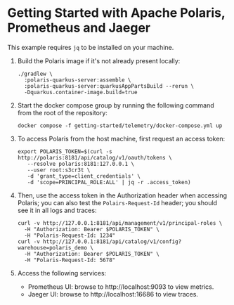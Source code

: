 <!--
  Licensed to the Apache Software Foundation (ASF) under one
  or more contributor license agreements.  See the NOTICE file
  distributed with this work for additional information
  regarding copyright ownership.  The ASF licenses this file
  to you under the Apache License, Version 2.0 (the
  "License"); you may not use this file except in compliance
  with the License.  You may obtain a copy of the License at
 
   http://www.apache.org/licenses/LICENSE-2.0
 
  Unless required by applicable law or agreed to in writing,
  software distributed under the License is distributed on an
  "AS IS" BASIS, WITHOUT WARRANTIES OR CONDITIONS OF ANY
  KIND, either express or implied.  See the License for the
  specific language governing permissions and limitations
  under the License.
-->

# Getting Started with Apache Polaris, Prometheus and Jaeger

This example requires `jq` to be installed on your machine.

1. Build the Polaris image if it's not already present locally:

    ```shell
    ./gradlew \
      :polaris-quarkus-server:assemble \
      :polaris-quarkus-server:quarkusAppPartsBuild --rerun \
      -Dquarkus.container-image.build=true
    ```

2. Start the docker compose group by running the following command from the root of the repository:

    ```shell
    docker compose -f getting-started/telemetry/docker-compose.yml up
    ```

3. To access Polaris from the host machine, first request an access token:

    ```shell
    export POLARIS_TOKEN=$(curl -s http://polaris:8181/api/catalog/v1/oauth/tokens \
       --resolve polaris:8181:127.0.0.1 \
       --user root:s3cr3t \
       -d 'grant_type=client_credentials' \
       -d 'scope=PRINCIPAL_ROLE:ALL' | jq -r .access_token)
    ```

4. Then, use the access token in the Authorization header when accessing Polaris; you can also test
   the `Polairs-Request-Id` header; you should see it in all logs and traces:

    ```shell
    curl -v http://127.0.0.1:8181/api/management/v1/principal-roles \
      -H "Authorization: Bearer $POLARIS_TOKEN" \
      -H "Polaris-Request-Id: 1234"
    curl -v http://127.0.0.1:8181/api/catalog/v1/config?warehouse=polaris_demo \
      -H "Authorization: Bearer $POLARIS_TOKEN" \
      -H "Polaris-Request-Id: 5678"
    ```

5. Access the following services:

   - Prometheus UI: browse to http://localhost:9093 to view metrics.
   - Jaeger UI: browse to http://localhost:16686 to view traces.
